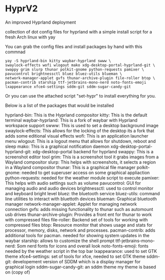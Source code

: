 # HyprV2
An improved Hyprland deployment

collection of dot config files for hyprland with a simple install script for a fresh Arch linux with yay

You can grab the config files and install packages by hand with this commnad
```
yay -S hyprland-bin kitty waybar-hyprland swww \ 
swaylock-effects wofi wlogout mako xdg-desktop-portal-hyprland-git \
swappy grim slurp thunar polkit-gnome python-requests pamixer \
pavucontrol brightnessctl bluez bluez-utils blueman \
network-manager-applet gvfs thunar-archive-plugin file-roller btop \
pacman-contrib starship ttf-jetbrains-mono-nerd noto-fonts-emoji 
lxappearance xfce4-settings sddm-git sddm-sugar-candy-git
```

Or you can use the attached script "set-hypr" to install everything for you.

Below is a list of the packages that would be installed

hyprland-bin: This is the Hyprland compositor
kitty: This is the default terminal
waybar-hyprland: This is a fork of waybar with Hyprland workspace support
swww: This is used to set a desktop background image
swaylock-effects: This allows for the locking of the desktop its a fork that adds some editional visual effects
wofi: This is an application launcher menu
wlogout: This is a logout menu that allows for shutdown, reboot and sleep
mako: This is a graphical notification daemon
xdg-desktop-portal-hyprland-git: xdg-desktop-portal backend for hyprland
swappy: This is a screenshot editor tool
grim: This is a screenshot tool it grabs images from a Wayland compositor
slurp: This helps with screenshots, it selects a region in a Wayland compositor
thunar: This is a graphical file manager
polkit-gnome: needed to get superuser access on some graphical appliaction
python-requests: needed for the weather module script to execute
pamixer: This helps with audio settings such as volume
pavucontrol: GUI for managing audio and audio devices
brightnessctl: used to control monitor and keyboard bright level
bluez: the bluetooth service
bluez-utils: command line utilities to interact with bluettoth devices
blueman: Graphical bluetooth manager
network-manager-applet: Applet for managing network connection
gvfs: adds missing functionality to thunar such as automount usb drives
thunar-archive-plugin: Provides a front ent for thunar to work with compressed files
file-roller: Backend set of tools for working with compressed files
btop: Resource monitor that shows usage and stats for processor, memory, disks, network and processes.
pacman-contrib: adds additional tools for pacman. needed for showing system updates in the waybar
starship: allows to customize the shell prompt
ttf-jetbrains-mono-nerd: Som nerd fonts for icons and overall look
noto-fonts-emoji: fonts needed by the weather script in the top bar
lxappearance: used to set GTK theme
xfce4-settings: set of tools for xfce, needed to set GTK theme
sddm-git: developement version of SDDM which is a display manager for graphical login
sddm-sugar-candy-git: an sddm theme my theme is based on (copy of)

